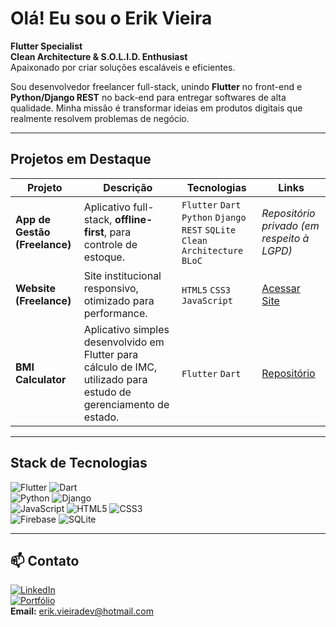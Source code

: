# Olá! Eu sou o Erik Vieira  

**Flutter Specialist**  
**Clean Architecture & S.O.L.I.D. Enthusiast**  
Apaixonado por criar soluções escaláveis e eficientes.  

Sou desenvolvedor freelancer full-stack, unindo **Flutter** no front-end e **Python/Django REST** no back-end para entregar softwares de alta qualidade. Minha missão é transformar ideias em produtos digitais que realmente resolvem problemas de negócio.  

---

## Projetos em Destaque
| Projeto | Descrição | Tecnologias | Links |
|---|---|---|---|
| **App de Gestão (Freelance)** | Aplicativo full-stack, **offline-first**, para controle de estoque. | `Flutter` `Dart` `Python` `Django REST` `SQLite` `Clean Architecture` `BLoC` | *Repositório privado (em respeito à LGPD)* |
| **Website (Freelance)** | Site institucional responsivo, otimizado para performance. | `HTML5` `CSS3` `JavaScript` | [Acessar Site](https://fsresiliencia.com.br/) |
| **BMI Calculator** | Aplicativo simples desenvolvido em Flutter para cálculo de IMC, utilizado para estudo de gerenciamento de estado. | `Flutter` `Dart` | [Repositório](https://github.com/ErikVieiraFer/imc_state_manager) |

---

## Stack de Tecnologias
![Flutter](https://img.shields.io/badge/Flutter-02569B?style=for-the-badge&logo=flutter&logoColor=white) 
![Dart](https://img.shields.io/badge/Dart-0175C2?style=for-the-badge&logo=dart&logoColor=white)  
![Python](https://img.shields.io/badge/Python-3776AB?style=for-the-badge&logo=python&logoColor=white) 
![Django](https://img.shields.io/badge/Django-092E20?style=for-the-badge&logo=django&logoColor=white)  
![JavaScript](https://img.shields.io/badge/JavaScript-F7DF1E?style=for-the-badge&logo=javascript&logoColor=black) 
![HTML5](https://img.shields.io/badge/HTML5-E34F26?style=for-the-badge&logo=html5&logoColor=white) 
![CSS3](https://img.shields.io/badge/CSS3-1572B6?style=for-the-badge&logo=css3&logoColor=white)  
![Firebase](https://img.shields.io/badge/Firebase-FFCA28?style=for-the-badge&logo=firebase&logoColor=black) 
![SQLite](https://img.shields.io/badge/SQLite-003B57?style=for-the-badge&logo=sqlite&logoColor=white)

---

## 📫 Contato
[![LinkedIn](https://img.shields.io/badge/LinkedIn-Erik%20Vieira-blue?style=for-the-badge&logo=linkedin)](https://www.linkedin.com/in/erik-vieira-bb3298332/)  
[![Portfólio](https://img.shields.io/badge/Portfólio-Visitar-purple?style=for-the-badge&logo=flutter)](https://erikvieirafer.github.io/portifolio/)  
**Email:** erik.vieiradev@hotmail.com
